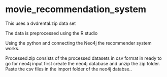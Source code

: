 # movie_recommendation_system

This uses a dvdrental.zip data set


The data is preprocessed using the R studio


Using the python and connecting the Neo4j the recommender system works.


Processed.zip consists of the processed datasets in csv format in ready to go for neo4j input
first create the neo4j database and unzip the zip folder. Paste the csv files in the import folder of the neo4j databse..
